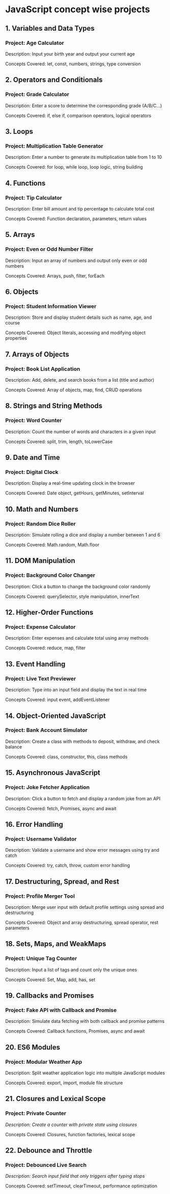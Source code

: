 # JavaScript concept wise projects 


## 1. Variables and Data Types 
### Project: Age Calculator

Description: Input your birth year and output your current age

Concepts Covered: let, const, numbers, strings, type conversion

## 2. Operators and Conditionals
### Project: Grade Calculator

Description: Enter a score to determine the corresponding grade (A/B/C...)

Concepts Covered: if, else if, comparison operators, logical operators

## 3. Loops
### Project: Multiplication Table Generator

Description: Enter a number to generate its multiplication table from 1 to 10

Concepts Covered: for loop, while loop, loop logic, string building

## 4. Functions
### Project: Tip Calculator 

Description: Enter bill amount and tip percentage to calculate total cost

Concepts Covered: Function declaration, parameters, return values

## 5. Arrays
### Project: Even or Odd Number Filter

Description: Input an array of numbers and output only even or odd numbers

Concepts Covered: Arrays, push, filter, forEach

## 6. Objects
### Project: Student Information Viewer

Description: Store and display student details such as name, age, and course

Concepts Covered: Object literals, accessing and modifying object properties

## 7. Arrays of Objects
### Project: Book List Application

Description: Add, delete, and search books from a list (title and author)

Concepts Covered: Array of objects, map, find, CRUD operations

## 8. Strings and String Methods
### Project: Word Counter

Description: Count the number of words and characters in a given input

Concepts Covered: split, trim, length, toLowerCase

## 9. Date and Time
### Project: Digital Clock

Description: Display a real-time updating clock in the browser

Concepts Covered: Date object, getHours, getMinutes, setInterval

## 10. Math and Numbers
### Project: Random Dice Roller

Description: Simulate rolling a dice and display a number between 1 and 6

Concepts Covered: Math.random, Math.floor

## 11. DOM Manipulation
### Project: Background Color Changer

Description: Click a button to change the background color randomly

Concepts Covered: querySelector, style manipulation, innerText

## 12. Higher-Order Functions
### Project: Expense Calculator

Description: Enter expenses and calculate total using array methods

Concepts Covered: reduce, map, filter

## 13. Event Handling
### Project: Live Text Previewer

Description: Type into an input field and display the text in real time

Concepts Covered: input event, addEventListener

## 14. Object-Oriented JavaScript
### Project: Bank Account Simulator

Description: Create a class with methods to deposit, withdraw, and check balance

Concepts Covered: class, constructor, this, class methods

## 15. Asynchronous JavaScript
### Project: Joke Fetcher Application

Description: Click a button to fetch and display a random joke from an API

Concepts Covered: fetch, Promises, async and await

## 16. Error Handling
### Project: Username Validator

Description: Validate a username and show error messages using try and catch

Concepts Covered: try, catch, throw, custom error handling

## 17. Destructuring, Spread, and Rest
### Project: Profile Merger Tool

Description: Merge user input with default profile settings using spread and destructuring

Concepts Covered: Object and array destructuring, spread operator, rest parameters

## 18. Sets, Maps, and WeakMaps
### Project: Unique Tag Counter

Description: Input a list of tags and count only the unique ones

Concepts Covered: Set, Map, add, has, set

## 19. Callbacks and Promises
### Project: Fake API with Callback and Promise

Description: Simulate data fetching with both callback and promise patterns

Concepts Covered: Callback functions, Promises, async and await

## 20. ES6 Modules
### Project: Modular Weather App

Description: Split weather application logic into multiple JavaScript modules

Concepts Covered: export, import, module file structure

## 21. Closures and Lexical Scope
### Project: Private Counter

*Description: Create a counter with private state using closures*

Concepts Covered: Closures, function factories, lexical scope

## 22. Debounce and Throttle
### Project: Debounced Live Search

*Description: Search input field that only triggers after typing stops*

Concepts Covered: setTimeout, clearTimeout, performance optimization 

